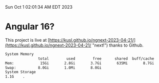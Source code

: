 Sun Oct  1 02:01:34 AM EDT 2023

# Angular 16?


This project is live at [https://kusl.github.io/ngnext-2023-04-21/](https://kusl.github.io/ngnext-2023-04-21/ "next!") thanks to Github.

```bash
System Memory
               total        used        free      shared  buff/cache   available
Mem:            15Gi       2.8Gi       3.7Gi       635Mi       8.7Gi        11Gi
Swap:          8.0Gi       1.0Mi       8.0Gi
System Storage
1.1G	.
```
